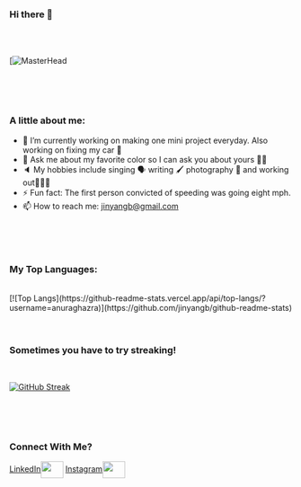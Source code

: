 ### Hi there 👋
<br/>
<br/>

[![MasterHead](https://www.insperity.com/wp-content/uploads/work-productivity-640x302.png)

<br/>
<br/>
<br/>


<!-- **jinyangb/jinyangb** is a ✨ _special_ ✨ repository because its `README.md` (this file) appears on your GitHub profile. -->

### A little about me:


- 🔭 I’m currently working on making one mini project everyday. Also working on fixing my car 🚙
- 💬 Ask me about my favorite color so I can ask you about yours 🙌🏼
- 🔈 My hobbies include singing 🗣 writing 🖌 photography 📸 and working out🏋🏻‍♀️
- ⚡ Fun fact: The first person convicted of speeding was going eight mph.
- 📫 How to reach me: jinyangb@gmail.com


<br/>
<br/>
<br/>


### My Top Languages:
<br/>
[![Top Langs](https://github-readme-stats.vercel.app/api/top-langs/?username=anuraghazra)](https://github.com/jinyangb/github-readme-stats)


<br/>
<br/>
<br/>


### Sometimes you have to try streaking!
<br/>

[![GitHub Streak](https://github-readme-streak-stats.herokuapp.com/?user=jinyangb)](https://git.io/streak-stats)


<br/>
<br/>
<br/>


### Connect With Me?

<p align="left">
<a href="https://www.linkedin.com/in/jinyangb/" target="blank">LinkedIn<img align="center" src="https://cdn.jsdelivr.net/npm/simple-icons@3.0.1/icons/linkedin.svg" alt="" height="30" width="40" /></a>
<a href="https://www.instagram.com/jy.foto/" target="blank">Instagram<img align="center" src="https://cdn.jsdelivr.net/npm/simple-icons@3.0.1/icons/instagram.svg" alt="" height="30" width="40" /></a>
</p>
</p>
<br/>

